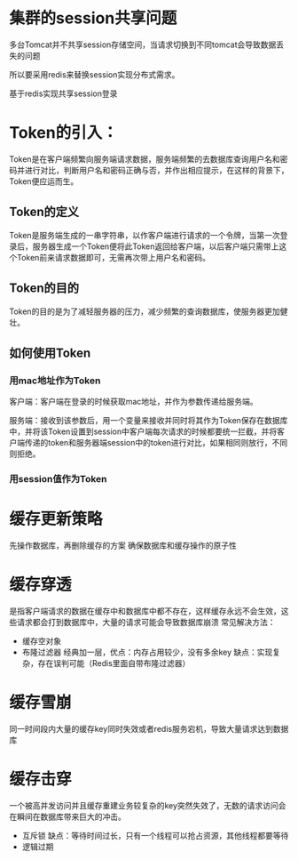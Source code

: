 # 集群的session共享问题
多台Tomcat并不共享session存储空间，当请求切换到不同tomcat会导致数据丢失的问题

所以要采用redis来替换session实现分布式需求。

基于redis实现共享session登录

# Token的引入：
Token是在客户端频繁向服务端请求数据，服务端频繁的去数据库查询用户名和密码并进行对比，判断用户名和密码正确与否，并作出相应提示，在这样的背景下，Token便应运而生。

## Token的定义
Token是服务端生成的一串字符串，以作客户端进行请求的一个令牌，当第一次登录后，服务器生成一个Token便将此Token返回给客户端，以后客户端只需带上这个Token前来请求数据即可，无需再次带上用户名和密码。

## Token的目的
Token的目的是为了减轻服务器的压力，减少频繁的查询数据库，使服务器更加健壮。

## 如何使用Token
### 用mac地址作为Token
客户端：客户端在登录的时候获取mac地址，并作为参数传递给服务端。

服务端：接收到该参数后，用一个变量来接收并同时将其作为Token保存在数据库中，并将该Token设置到session中客户端每次请求的时候都要统一拦截，并将客户端传递的token和服务器端session中的token进行对比，如果相同则放行，不同则拒绝。

### 用session值作为Token

# 缓存更新策略

先操作数据库，再删除缓存的方案
确保数据库和缓存操作的原子性

# 缓存穿透
是指客户端请求的数据在缓存中和数据库中都不存在，这样缓存永远不会生效，这些请求都会打到数据库中，大量的请求可能会导致数据库崩溃
常见解决方法：
- 缓存空对象
- 布隆过滤器
经典加一层，优点：内存占用较少，没有多余key
缺点：实现复杂，存在误判可能（Redis里面自带布隆过滤器）

# 缓存雪崩
同一时间段内大量的缓存key同时失效或者redis服务宕机，导致大量请求达到数据库

# 缓存击穿
一个被高并发访问并且缓存重建业务较复杂的key突然失效了，无数的请求访问会在瞬间在数据库带来巨大的冲击。
- 互斥锁
缺点：等待时间过长，只有一个线程可以抢占资源，其他线程都要等待
- 逻辑过期
